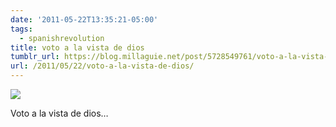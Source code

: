 ```yaml
---
date: '2011-05-22T13:35:21-05:00'
tags:
  - spanishrevolution
title: voto a la vista de dios
tumblr_url: https://blog.millaguie.net/post/5728549761/voto-a-la-vista-de-dios
url: /2011/05/22/voto-a-la-vista-de-dios/
---
```


 ![](/tumblr_files/tumblr_lllhiwiB4m1qa32dco1_1280.jpg)  

Voto a la vista de dios…